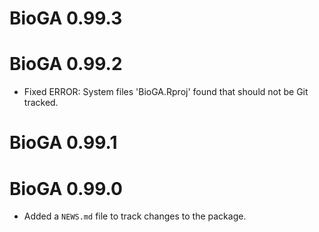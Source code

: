 # BioGA 0.99.3

# BioGA 0.99.2

* Fixed ERROR: System files 'BioGA.Rproj' found that should not be Git tracked.

# BioGA 0.99.1

# BioGA 0.99.0

* Added a `NEWS.md` file to track changes to the package.
